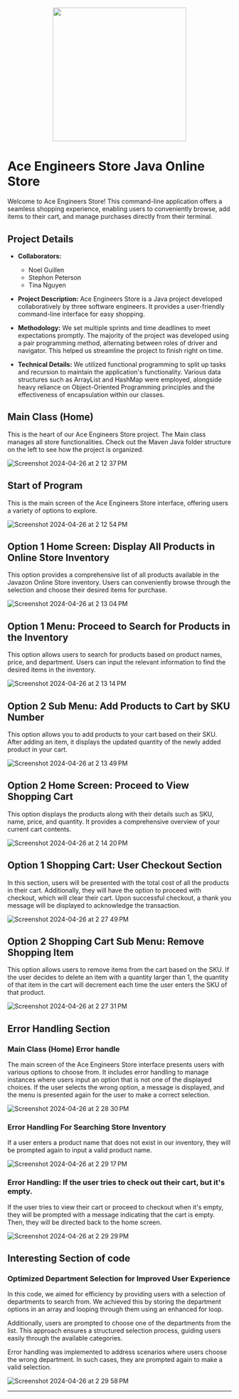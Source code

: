 
<div align="center">
  <h1> <img src = "https://github.com/1uckyswish/Ace-Engineers-Store/assets/107442415/cc664be7-dd72-4761-a7e0-abb629ad20e1" width = 300px height='300px'> </h1>
</div>

# Ace Engineers Store Java Online Store 



Welcome to Ace Engineers Store! This command-line application offers a seamless shopping experience, enabling users to conveniently browse, add items to their cart, and manage purchases directly from their terminal.

## Project Details

- **Collaborators:** 
  - Noel Guillen
  - Stephon Peterson
  - Tina Nguyen
  
- **Project Description:** Ace Engineers Store is a Java project developed collaboratively by three software engineers. It provides a user-friendly command-line interface for easy shopping.
- **Methodology:** We set multiple sprints and time deadlines to meet expectations promptly. The majority of the project was developed using a pair programming method, alternating between roles of driver and navigator. This helped us streamline the project to finish right on time.
- **Technical Details:** We utilized functional programming to split up tasks and recursion to maintain the application's functionality. Various data structures such as ArrayList and HashMap were employed, alongside heavy reliance on Object-Oriented Programming principles and the effectiveness of encapsulation within our classes.


## Main Class (Home)

<!--TEXT-->
This is the heart of our Ace Engineers Store project. The Main class manages all store functionalities. Check out the Maven Java folder structure on the left to see how the project is organized.

<!--IMAGE SCREENSHOT-->
![Screenshot 2024-04-26 at 2 12 37 PM](https://github.com/1uckyswish/Ace-Engineers-Store/assets/107442415/7fe0e3dd-5421-4c6f-80b2-a82e9c1675cc)


## Start of Program

<!--TEXT-->
This is the main screen of the Ace Engineers Store interface, offering users a variety of options to explore.

<!--IMAGE SCREENSHOT-->

![Screenshot 2024-04-26 at 2 12 54 PM](https://github.com/1uckyswish/Ace-Engineers-Store/assets/107442415/816a61a7-269f-43e2-97ef-327c637eaec3)

## Option 1 Home Screen: Display All Products in Online Store Inventory

<!--TEXT-->
This option provides a comprehensive list of all products available in the Javazon Online Store inventory. Users can conveniently browse through the selection and choose their desired items for purchase.

<!--IMAGE SCREENSHOT-->
![Screenshot 2024-04-26 at 2 13 04 PM](https://github.com/1uckyswish/Ace-Engineers-Store/assets/107442415/4a9160de-a4ad-4818-b6a7-fe52f998845d)


## Option 1 Menu: Proceed to Search for Products in the Inventory

<!--TEXT-->
This option allows users to search for products based on product names, price, and department. Users can input the relevant information to find the desired items in the inventory.
<!--IMAGE SCREENSHOT-->

![Screenshot 2024-04-26 at 2 13 14 PM](https://github.com/1uckyswish/Ace-Engineers-Store/assets/107442415/39e17f50-209d-4cef-a5fa-5a213d10fc08)

## Option 2 Sub Menu: Add Products to Cart by SKU Number

<!--TEXT-->
This option allows you to add products to your cart based on their SKU. After adding an item, it displays the updated quantity of the newly added product in your cart.
<!--IMAGE SCREENSHOT-->
![Screenshot 2024-04-26 at 2 13 49 PM](https://github.com/1uckyswish/Ace-Engineers-Store/assets/107442415/9eeb3a13-09f3-4993-9f07-dd275d96ee9f)


## Option 2 Home Screen: Proceed to View Shopping Cart

<!--TEXT-->
This option displays the products along with their details such as SKU, name, price, and quantity. It provides a comprehensive overview of your current cart contents.
<!--IMAGE SCREENSHOT-->
![Screenshot 2024-04-26 at 2 14 20 PM](https://github.com/1uckyswish/Ace-Engineers-Store/assets/107442415/5ac2b542-76ec-4d6e-95a9-1fc87202ba32)


## Option 1 Shopping Cart: User Checkout Section

<!--TEXT-->
In this section, users will be presented with the total cost of all the products in their cart. Additionally, they will have the option to proceed with checkout, which will clear their cart. Upon successful checkout, a thank you message will be displayed to acknowledge the transaction.

<!--IMAGE SCREENSHOT-->
![Screenshot 2024-04-26 at 2 27 49 PM](https://github.com/1uckyswish/Ace-Engineers-Store/assets/107442415/f8b3da93-9fcd-4a56-91a4-00850d09ba0f)


## Option 2 Shopping Cart Sub Menu: Remove Shopping Item

<!--TEXT-->
This option allows users to remove items from the cart based on the SKU. If the user decides to delete an item with a quantity larger than 1, the quantity of that item in the cart will decrement each time the user enters the SKU of that product.

<!--IMAGE SCREENSHOT-->

![Screenshot 2024-04-26 at 2 27 31 PM](https://github.com/1uckyswish/Ace-Engineers-Store/assets/107442415/d1c733fe-4f8b-44b1-8927-eeaa08294fd1)



## Error Handling Section

### Main Class (Home) Error handle

<!--TEXT-->
The main screen of the Ace Engineers Store interface presents users with various options to choose from. It includes error handling to manage instances where users input an option that is not one of the displayed choices. If the user selects the wrong option, a message is displayed, and the menu is presented again for the user to make a correct selection.
<!--IMAGE SCREENSHOT-->

![Screenshot 2024-04-26 at 2 28 30 PM](https://github.com/1uckyswish/Ace-Engineers-Store/assets/107442415/a0644212-5e2a-41a7-a8ca-d54e5bcd2048)

### Error Handling For Searching Store Inventory

<!--TEXT-->
If a user enters a product name that does not exist in our inventory, they will be prompted again to input a valid product name.
<!--IMAGE SCREENSHOT-->

![Screenshot 2024-04-26 at 2 29 17 PM](https://github.com/1uckyswish/Ace-Engineers-Store/assets/107442415/f9f0b72b-7139-4013-a525-5eb72a23ee52)

### Error Handling: If the user tries to check out their cart, but it's empty.

<!--TEXT-->
If the user tries to view their cart or proceed to checkout when it's empty, they will be prompted with a message indicating that the cart is empty. Then, they will be directed back to the home screen.
<!--IMAGE SCREENSHOT-->

![Screenshot 2024-04-26 at 2 29 29 PM](https://github.com/1uckyswish/Ace-Engineers-Store/assets/107442415/bc7bf5b7-7967-490a-8b94-064da7947b4d)

## Interesting Section of code
### Optimized Department Selection for Improved User Experience
<!--TEXT-->
In this code, we aimed for efficiency by providing users with a selection of departments to search from. We achieved this by storing the department options in an array and looping through them using an enhanced for loop.

Additionally, users are prompted to choose one of the departments from the list. This approach ensures a structured selection process, guiding users easily through the available categories.

Error handling was implemented to address scenarios where users choose the wrong department. In such cases, they are prompted again to make a valid selection.
<!--IMAGE SCREENSHOT-->
![Screenshot 2024-04-26 at 2 29 58 PM](https://github.com/1uckyswish/Ace-Engineers-Store/assets/107442415/d286dade-67c4-4332-9c0f-f1d981ba4f6b)

---
